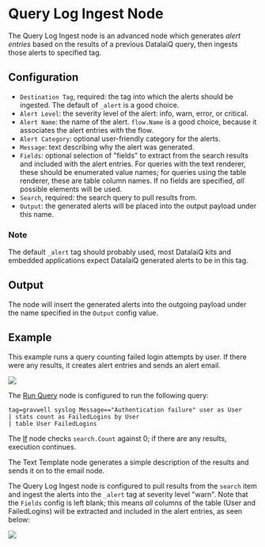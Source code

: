# Query Log Ingest Node

The Query Log Ingest node is an advanced node which generates *alert entries* based on the results of a previous DatalaiQ query, then ingests those alerts to specified tag.

## Configuration

* `Destination Tag`, required: the tag into which the alerts should be ingested. The default of `_alert` is a good choice.
* `Alert Level`: the severity level of the alert: info, warn, error, or critical.
* `Alert Name`: the name of the alert. `flow.Name` is a good choice, because it associates the alert entries with the flow.
* `Alert Category`: optional user-friendly category for the alerts.
* `Message`: text describing why the alert was generated.
* `Fields`: optional selection of "fields" to extract from the search results and included with the alert entries. For queries with the text renderer, these should be enumerated value names; for queries using the table renderer, these are table column names. If no fields are specified, *all* possible elements will be used.
* `Search`, required: the search query to pull results from.
* `Output`: the generated alerts will be placed into the output payload under this name.

### Note
The default `_alert` tag should probably used, most DatalaiQ kits and embedded applications expect DatalaiQ generated alerts to be in this tag.

## Output

The node will insert the generated alerts into the outgoing payload under the name specified in the `Output` config value.

## Example

This example runs a query counting failed login attempts by user. If there were any results, it creates alert entries and sends an alert email.

![](alert-example.png)

The [Run Query](runquery) node is configured to run the following query:

```gravwell
tag=gravwell syslog Message=="Authentication failure" user as User
| stats count as FailedLogins by User 
| table User FailedLogins
```

The [If](if) node checks `search.Count` against 0; if there are any results, execution continues.

The Text Template node generates a simple description of the results and sends it on to the email node.

The Query Log Ingest node is configured to pull results from the `search` item and ingest the alerts into the `_alert` tag at severity level "warn". Note that the `Fields` config is left blank; this means *all* columns of the table (User and FailedLogins) will be extracted and included in the alert entries, as seen below:

![](alert-output.png)
